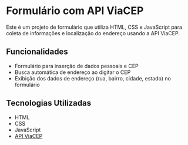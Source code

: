 # Formulário com API ViaCEP

Este é um projeto de formulário que utiliza HTML, CSS e JavaScript para coleta de informações e localização do endereço usando a API ViaCEP.

## Funcionalidades

- Formulário para inserção de dados pessoais e CEP
- Busca automática de endereço ao digitar o CEP
- Exibição dos dados de endereço (rua, bairro, cidade, estado) no formulário

## Tecnologias Utilizadas

- HTML
- CSS
- JavaScript
- [API ViaCEP](https://viacep.com.br/)
